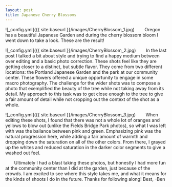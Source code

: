 ```yaml
---
layout: post
title: Japanese Cherry Blossoms
---
```


![_config.yml]({{ site.baseurl }}/images/CherryBlossom_1.jpg)
&nbsp;&nbsp;&nbsp;&nbsp;&nbsp;&nbsp; Oregon has a beautiful Japanese Garden and during the cherry blossom bloom I went down to take a look. These are the result! 

![_config.yml]({{ site.baseurl }}/images/CherryBlossom_2.jpg)
&nbsp;&nbsp;&nbsp;&nbsp;&nbsp;&nbsp; In the last post I talked a bit about style and trying to find a happy medium between over editing and a basic photo correction. These shots feel like they are getting closer to a distinct, but subtle flavor. They come from two different locations: the Portland Japanese Garden and the park at our community center. These flowers offered a unique opportunity to engage in some macro photography. The challenge for the wider shots was to compose a photo that exemplified the beauty of the tree while not taking away from its detail. My approach to this task was to get close enough to the tree to give a fair amount of detail while not cropping out the context of the shot as a whole. 

![_config.yml]({{ site.baseurl }}/images/CherryBlossom_3.jpg)
&nbsp;&nbsp;&nbsp;&nbsp;&nbsp;&nbsp; When editing these shots, I found that there was not a whole lot of oranges and yellows to blow out (unlike the Fields Bridge Park photos), so what I was left with was the ballance between pink and green. Emphasizing pink was the natural progression here, while adding a fair amount of warmth and dropping down the saturation on all of the other colors. From there, I grayed up the whites and reduced saturation in the darker color segments to give a washed out feel. 

&nbsp;&nbsp;&nbsp;&nbsp;&nbsp;&nbsp; Ultimately I had a blast taking these photos, but honestly I had more fun at the community center than I did at the garden, just because of the crowds. I am excited to see where this style takes me, and what it means for the kinds of shoots I do in the future. Thanks for following along!
Best,
-Ben






 